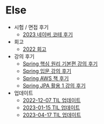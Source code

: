 # Else

- 시험 / 면접 후기
  - [2023 네이버 코테 후기](/contents/2023-04/2023-04-15.md)
- 회고
  - [2022 회고](/contents/2022-12/2022-12-31.md)
- 강의 후기
  - [Spring 핵심 원리 기본편 강의 후기](/contents/2023-04/2023-04-09.md)
  - [Spring 입문 강의 후기](/contents/2023-04/2023-04-10.md)
  - [Spring AWS 책 후기](/contents/2023-04/2023-04-11.md)
  - [Spring JPA 활용 1 강의 후기](/contents/2023-04/2023-04-25.md)
- 업데이트
  - [2022-12-07 TIL 업데이트](/contents/2022-12/2022-12-08.md)
  - [2023-01-15 TIL 업데이트](/contents/2023-01/2023-01-15.md)
  - [2023-04-17 TIL 업데이트](/contents/2023-04/2023-04-17.md)
